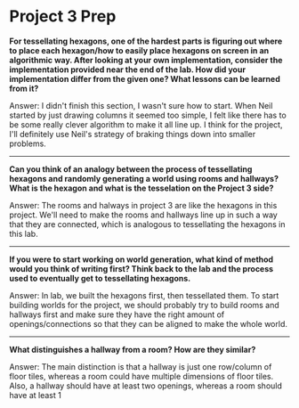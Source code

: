 # Project 3 Prep

**For tessellating hexagons, one of the hardest parts is figuring out where to place each hexagon/how to easily place hexagons on screen in an algorithmic way.
After looking at your own implementation, consider the implementation provided near the end of the lab.
How did your implementation differ from the given one? What lessons can be learned from it?**

Answer: I didn't finish this section, I wasn't sure how to start. When Neil started by just drawing columns 
it seemed too simple, I felt like there has to be some really clever algorithm to make it all line up. 
I think for the project, I'll definitely use Neil's strategy of braking things down into smaller problems. 

-----

**Can you think of an analogy between the process of tessellating hexagons and randomly generating a world using rooms and hallways?
What is the hexagon and what is the tesselation on the Project 3 side?**

Answer: The rooms and halways in project 3 are like the hexagons in this project. We'll need to make the 
rooms and hallways line up in such a way that they are connected, which is analogous to tessellating 
the hexagons in this lab. 

-----
**If you were to start working on world generation, what kind of method would you think of writing first? 
Think back to the lab and the process used to eventually get to tessellating hexagons.**

Answer: In lab, we built the hexagons first, then tessellated them. To start building worlds for the project,
we should probably try to build rooms and hallways first and make sure they have the right amount of 
openings/connections so that they can be aligned to make the whole world. 

-----
**What distinguishes a hallway from a room? How are they similar?**

Answer: The main distinction is that a hallway is just one row/column of floor tiles, whereas a room could have
multiple dimensions of floor tiles. Also, a hallway should have at least two openings, whereas a room should have
at least 1
